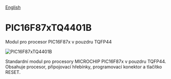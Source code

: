 
[English](./README.md)
<!--- module --->
# PIC16F87xTQ4401B
<!--- Emodule --->

<!--- subtitle --->Modul pro procesor PIC16F87x v pouzdru TQFP44<!--- Esubtitle --->

![PIC16F87xTQ4401B](/doc/img/PIC16F87xTQ4401B_QRcode.png)

<!--- description --->Standardní modul pro procesory MICROCHIP PIC16F87x v pouzdru TQFP44. Obsahuje procesor, připojovací hřebínky, programovací konektor a tlačítko RESET.<!--- Edescription --->
            